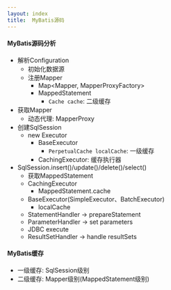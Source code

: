 ```yaml
---
layout: index
title:  MyBatis源码
---
```


#### MyBatis源码分析

* 解析Configuration
    * 初始化数据源
    * 注册Mapper
        * Map<Mapper, MapperProxyFactory>
        * MappedStatement
            * `Cache cache`: 二级缓存
* 获取Mapper
    * 动态代理: MapperProxy
* 创建SqlSession
    * new Executor
        * BaseExecutor
            * `PerpetualCache localCache`: 一级缓存
        * CachingExecutor: 缓存执行器
* SqlSession.insert()/update()/delete()/select()
    * 获取MappedStatement
    * CachingExecutor
        * MappedStatement.cache
    * BaseExecutor(SimpleExecutor、BatchExecutor)
        * localCache
    * StatementHandler -> prepareStatement
    * ParameterHandler -> set parameters
    * JDBC execute
    * ResultSetHandler -> handle resultSets

#### MyBatis缓存

* 一级缓存: SqlSession级别
* 二级缓存: Mapper级别(MappedStatement级别)
